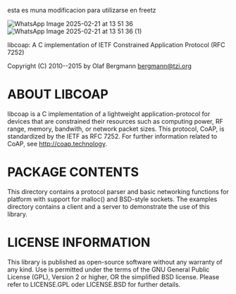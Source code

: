 esta es muna modificacion para utilizarse en freetz

![WhatsApp Image 2025-02-21 at 13 51 36](https://github.com/user-attachments/assets/9c224a59-cada-4b6a-ac37-ed8a97a234ce)
![WhatsApp Image 2025-02-21 at 13 51 36 (1)](https://github.com/user-attachments/assets/cb616299-0412-4ff5-9740-c5da319b0118)


libcoap: A C implementation of IETF Constrained Application Protocol (RFC 7252)

Copyright (C) 2010--2015 by Olaf Bergmann <bergmann@tzi.org>

ABOUT LIBCOAP
=============

libcoap is a C implementation of a lightweight application-protocol
for devices that are constrained their resources such as computing
power, RF range, memory, bandwith, or network packet sizes. This
protocol, CoAP, is standardized by the IETF as RFC 7252. For further
information related to CoAP, see <http://coap.technology>.

PACKAGE CONTENTS
================

This directory contains a protocol parser and basic networking
functions for platform with support for malloc() and BSD-style
sockets. The examples directory contains a client and a server to
demonstrate the use of this library. 

LICENSE INFORMATION
===================

This library is published as open-source software without any warranty
of any kind. Use is permitted under the terms of the GNU General
Public License (GPL), Version 2 or higher, OR the simplified BSD
license. Please refer to LICENSE.GPL oder LICENSE.BSD for further
details.

